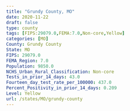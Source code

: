 ```yaml
---
title: "Grundy County, MO"
date: 2020-11-22
draft: false
type: county
tags: [FIPS:29079.0,FEMA:7.0,Non-core,Yellow]
categories: [MO]
County: Grundy County
State: MO
FIPS: 29079.0
FEMA_Region: 7.0
Population: 9850.0
NCHS_Urban_Rural_Classification: Non-core
Tests_in_prior_14_days: 43.0
Fourteen_day_test_rate_per_100000: 437.0
Percent_Positivity_in_prior_14_days: 0.209
Level: Yellow
url: /states/MO/grundy-county
---
```



